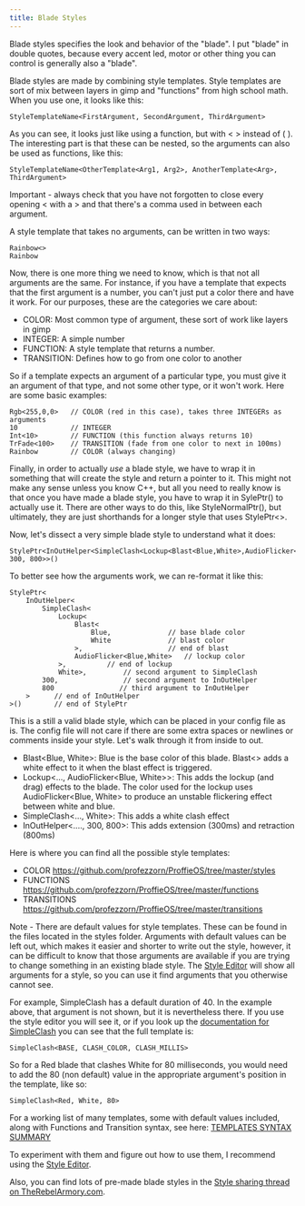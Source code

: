 ```yaml
---
title: Blade Styles
---
```

Blade styles specifies the look and behavior of the "blade". I put "blade" in double quotes, because every accent led, motor or other thing you can control is generally also a "blade".

Blade styles are made by combining style templates. Style templates are sort of mix between layers in gimp and "functions" from high school math. When you use one, it looks like this:

    StyleTemplateName<FirstArgument, SecondArgument, ThirdArgument>

As you can see, it looks just like using a function, but with < > instead of ( ). The interesting part is that these can be nested, so the arguments can also be used as functions, like this:

    StyleTemplateName<OtherTemplate<Arg1, Arg2>, AnotherTemplate<Arg>, ThirdArgument>

Important - always check that you have not forgotten to close every opening < with a > and that there's a comma used in between each argument.

A style template that takes no arguments, can be written in two ways:

    Rainbow<>
    Rainbow 

Now, there is one more thing we need to know, which is that not all arguments are the same. For instance, if you have a template that expects that the first argument is a number, you can't just put a color there and have it work. For our purposes, these are the categories we care about:

* COLOR: Most common type of argument, these sort of work like layers in gimp
* INTEGER: A simple number
* FUNCTION: A style template that returns a number.
* TRANSITION: Defines how to go from one color to another

So if a template expects an argument of a particular type, you must give it an argument of that type, and not some other type, or it won't work. Here are some basic examples:

    Rgb<255,0,0>   // COLOR (red in this case), takes three INTEGERs as arguments
    10             // INTEGER
    Int<10>        // FUNCTION (this function always returns 10)
    TrFade<100>    // TRANSITION (fade from one color to next in 100ms)
    Rainbow        // COLOR (always changing)

Finally, in order to actually _use_ a blade style, we have to wrap it in something that will create the style and return a pointer to it. This might not make any sense unless you know C++, but all you need to really know is that once you have made a blade style, you have to wrap it in SylePtr<YOUR STYLE HERE>() to actually use it.
There are other ways to do this, like StyleNormalPtr(), but ultimately, they are just shorthands for a longer style that uses StylePtr<>.

Now, let's dissect a very simple blade style to understand what it does:

    StylePtr<InOutHelper<SimpleClash<Lockup<Blast<Blue,White>,AudioFlicker<Blue,White>>,White>, 300, 800>>()

To better see how the arguments work, we can re-format it like this:

    StylePtr<
        InOutHelper<
            SimpleClash<
                Lockup<
                    Blast<
                        Blue,              // base blade color
                        White              // blast color
                    >,                     // end of blast
                    AudioFlicker<Blue,White>   // lockup color
                >,          // end of lockup
                White>,         // second argument to SimpleClash  
            300,                // second argument to InOutHelper
            800                // third argument to InOutHelper
        >      // end of InOutHelper
    >()        // end of StylePtr

This is a still a valid blade style, which can be placed in your config file as is. The config file will not care if there are some extra spaces or newlines or comments inside your style. Let's walk through it from inside to out.

* Blast<Blue, White>: Blue is the base color of this blade. Blast<> adds a white effect to it when the blast effect is triggered.
* Lockup<..., AudioFlicker<Blue, White>>: This adds the lockup (and drag) effects to the blade. The color used for the lockup uses AudioFlicker<Blue, White> to produce an unstable flickering effect between white and blue.
* SimpleClash<..., White>: This adds a white clash effect
* InOutHelper<...., 300, 800>: This adds extension (300ms) and retraction (800ms)


Here is where you can find all the possible style templates:
* COLOR https://github.com/profezzorn/ProffieOS/tree/master/styles
* FUNCTIONS https://github.com/profezzorn/ProffieOS/tree/master/functions
* TRANSITIONS https://github.com/profezzorn/ProffieOS/tree/master/transitions

Note - There are default values for style templates. These can be found in the files located in the styles folder. Arguments with default values can be left out, which makes it easier and shorter to write out the style, however, it can be difficult to know that those arguments are available if you are trying to change something in an existing blade style. The [Style Editor](https://fredrik.hubbe.net/lightsaber/style_editor.html) will show all arguments for a style, so you can use it find arguments that you otherwise cannot see.
 
For example, SimpleClash has a default duration of 40. In the example above, that argument is not shown, but it is nevertheless there. If you use the style editor you will see it, or if you look up the [documentation for SimpleClash](https://github.com/profezzorn/ProffieOS/blob/094b3f482d1981d47235bb40773c6424214f2b69/styles/clash.h#L6) you can see that the full template is:

    SimpleClash<BASE, CLASH_COLOR, CLASH_MILLIS>

So for a Red blade that clashes White for 80 milliseconds, you would need to add the 80 (non default) value in the appropriate argument's position in the template, like so:

    SimpleClash<Red, White, 80>
 
For a working list of many templates, some with default values included, along with Functions and Transition syntax, see here:
[TEMPLATES SYNTAX SUMMARY](http://therebelarmory.com/thread/11489/templates-syntax-summary)

To experiment with them and figure out how to use them, I recommend using the [Style Editor](https://fredrik.hubbe.net/lightsaber/style_editor.html).

Also, you can find lots of pre-made blade styles in the [Style sharing thread on TheRebelArmory.com](http://therebelarmory.com/thread/9273/teensysaber-blade-style-sharing-thread).
